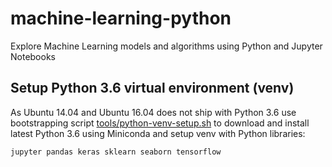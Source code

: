 # machine-learning-python
Explore Machine Learning models and algorithms using Python and Jupyter Notebooks

## Setup Python 3.6 virtual environment (venv)
As Ubuntu 14.04 and Ubuntu 16.04 does not ship with Python 3.6 use bootstrapping script 
[tools/python-venv-setup.sh](tools/python-venv-setup.sh) to download and install latest 
Python 3.6 using Miniconda and setup venv with Python libraries:
```bash
jupyter pandas keras sklearn seaborn tensorflow
```
